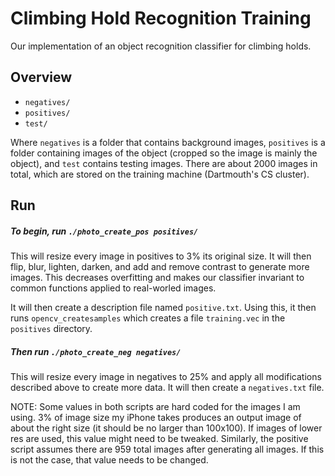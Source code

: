 # Climbing Hold Recognition Training
Our implementation of an object recognition classifier for climbing holds.

## Overview

- `negatives/`
- `positives/`
- `test/`

Where `negatives` is a folder that contains background images, `positives` is a folder containing images of the object (cropped so the image is mainly the object), and `test` contains testing images. There are about 2000 images in total, which are stored on the training machine (Dartmouth's CS cluster).

## Run

##### To begin, run `./photo_create_pos positives/`

This will resize every image in positives to 3% its original size. It will then flip, blur, lighten, darken, and add and remove contrast to generate more images. This decreases overfitting and makes our classifier invariant to common functions applied to real-worled images.

It will then create a description file named `positive.txt`. Using this, it then runs `opencv_createsamples` which creates a file `training.vec` in the `positives` directory.

##### Then run `./photo_create_neg negatives/`

This will resize every image in negatives to 25% and apply all modifications described above to create more data. It will then create a `negatives.txt` file.

NOTE: Some values in both scripts are hard coded for the images I am using. 3% of image size my iPhone takes produces an output image of about the right size (it should be no larger than 100x100). If images of lower res are used, this value might need to be tweaked. Similarly, the positive script assumes there are 959 total images after generating all images. If this is not the case, that value needs to be changed.
